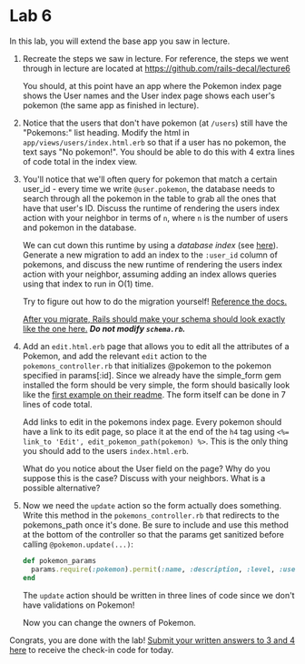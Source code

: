 Lab 6
====

In this lab, you will extend the base app you saw in lecture.

1. Recreate the steps we saw in lecture. For reference, the steps
   we went through in lecture are located at https://github.com/rails-decal/lecture6

   You should, at this point have an app where the Pokemon index page shows the User names
   and the User index page shows each user's pokemon (the same app as finished in lecture).

2. Notice that the users that don't have pokemon (at ```/users```) still have the
   "Pokemons:" list heading. Modify the html in ```app/views/users/index.html.erb``` so
   that if a user has no pokemon, the text says "No pokemon!". You should be able to do
   this with 4 extra lines of code total in the index view.
3. You'll notice that we'll often query for pokemon that match a certain user_id - 
   every time we write ```@user.pokemon```, the database needs to search through
   all the pokemon in the table to grab all the ones that have that user's ID.
   Discuss the runtime of rendering the users index action with your neighbor in
   terms of ```n```, where ```n``` is the number of users and pokemon in the database.

   We can cut down this runtime by using a _database index_ (see
   [here](http://rakeroutes.com/blog/increase-rails-performance-with-database-indexes/)).
   Generate a new migration to add an index to the ```:user_id``` column of pokemons,
   and discuss the new runtime of rendering the users index action with your neighbor,
   assuming adding an index allows queries using that index to run in O(1) time.
   
   Try to figure out how to do the migration yourself! [Reference the docs.](http://guides.rubyonrails.org/migrations.html)
   
   [After you migrate, Rails should make your schema should look exactly like the one here.](https://gist.github.com/SamLau95/cfa73a531fc3c14c7151) ***Do not modify ```schema.rb```.***

4. Add an ```edit.html.erb``` page that allows you to edit all the attributes of a Pokemon, and add the
   relevant ```edit``` action to the ```pokemons_controller.rb``` that initializes @pokemon to the
   pokemon specified in params[:id]. Since we already have the simple_form gem installed the form
   should be very simple, the form should basically look like the
   [first example on their readme](https://github.com/plataformatec/simple_form#usage). The form
   itself can be done in 7 lines of code total.

   Add links to edit in the pokemons index page. Every pokemon should have a link to its edit
   page, so place it at the end of the ```h4``` tag using
   ```<%= link_to 'Edit', edit_pokemon_path(pokemon) %>```. This is the only thing you should add to
   the users ```index.html.erb```.
   
   What do you notice about the User field on the page? Why do you suppose this is the case?
   Discuss with your neighbors. What is a possible alternative?

5. Now we need the ```update``` action so the form actually does something. Write this method
   in the ```pokemons_controller.rb``` that redirects to the pokemons_path once it's done. Be sure to include and use
   this method at the bottom of the controller so that the params get sanitized before calling ```@pokemon.update(...)```:

   ```ruby
   def pokemon_params
     params.require(:pokemon).permit(:name, :description, :level, :user_id)
   end
   ```

   The ```update``` action should be written in three lines of code since we don't have validations on Pokemon!

   Now you can change the owners of Pokemon.

Congrats, you are done with the lab!
[Submit your written answers to 3 and 4 here](http://goo.gl/forms/eFUdOzDJwF) to receive the check-in code for today.
